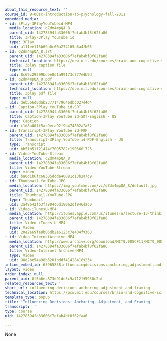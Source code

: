```yaml
---
about_this_resource_text: ''
course_id: 9-00sc-introduction-to-psychology-fall-2011
embedded_media:
- id: 3Play-3PlayYouTubeid-MP4
  media_location: qZdm4mpQA_8
  parent_uid: 14278394fa33606f7efab4bf8f62fa86
  title: 3Play-3Play YouTube id
  type: 3Play
  uid: a111ee115b69a0c60a274165a6a42b05
- id: qZdm4mpQA_8.srt
  parent_uid: 14278394fa33606f7efab4bf8f62fa86
  technical_location: https://ocw.mit.edu/courses/brain-and-cognitive-sciences/9-00sc-introduction-to-psychology-fall-2011/language-1/influencing-decisions-anchoring-adjustment-and-framing/qZdm4mpQA_8.srt
  title: 3play caption file
  type: null
  uid: 8c69c29299bdee0d1a99173c777edb9d
- id: qZdm4mpQA_8.pdf
  parent_uid: 14278394fa33606f7efab4bf8f62fa86
  technical_location: https://ocw.mit.edu/courses/brain-and-cognitive-sciences/9-00sc-introduction-to-psychology-fall-2011/language-1/influencing-decisions-anchoring-adjustment-and-framing/qZdm4mpQA_8.pdf
  title: 3play pdf file
  type: null
  uid: deb566d0dab23771479646dbc027d4d4
- id: Caption-3Play YouTube id-SRT
  parent_uid: 14278394fa33606f7efab4bf8f62fa86
  title: Caption-3Play YouTube id-SRT-English - US
  type: Caption
  uid: c1d8a00ff5ac9eca92f9b474802a7a52
- id: Transcript-3Play YouTube id-PDF
  parent_uid: 14278394fa33606f7efab4bf8f62fa86
  title: Transcript-3Play YouTube id-PDF-English - US
  type: Transcript
  uid: bb5fb51f21414f7095782c1903601723
- id: Video-YouTube-Stream
  media_location: qZdm4mpQA_8
  parent_uid: 14278394fa33606f7efab4bf8f62fa86
  title: Video-YouTube-Stream
  type: Video
  uid: ba0d1b6fc68305ddda40081c13b287c9
- id: Thumbnail-YouTube-JPG
  media_location: https://img.youtube.com/vi/qZdm4mpQA_8/default.jpg
  parent_uid: 14278394fa33606f7efab4bf8f62fa86
  title: Thumbnail-YouTube-JPG
  type: Thumbnail
  uid: 2a49b42fb3fa904c6d180a2df946dac0
- id: Video-iTunesU-MP4
  media_location: http://itunes.apple.com/us/itunes-u/lecture-13-thinking/id501335817?i=111090561
  parent_uid: 14278394fa33606f7efab4bf8f62fa86
  title: Video-iTunes U-MP4
  type: Video
  uid: 20e2e69fe8b06db2e6123c7e404f9368
- id: Video-InternetArchive-MP4
  media_location: http://www.archive.org/download/MIT9.00SCF11/MIT9_00SCF11_lec13_300k.mp4
  parent_uid: 14278394fa33606f7efab4bf8f62fa86
  title: Video-Internet Archive-MP4
  type: Video
  uid: 90d2be54a98b3201bddf414284189234
inline_embed_id: 63965838influencingdecisions:anchoring,adjustment,andframing88061226
layout: video
order_index: null
parent_uid: 0f5b6ec873d91de3c9a712f95930c2bf
related_resources_text: ''
short_url: influencing-decisions-anchoring-adjustment-and-framing
technical_location: https://ocw.mit.edu/courses/brain-and-cognitive-sciences/9-00sc-introduction-to-psychology-fall-2011/language-1/influencing-decisions-anchoring-adjustment-and-framing
template_type: popup
title: 'Influencing Decisions: Anchoring, Adjustment, and Framing'
transcript: ''
type: course
uid: 14278394fa33606f7efab4bf8f62fa86

---
```

None